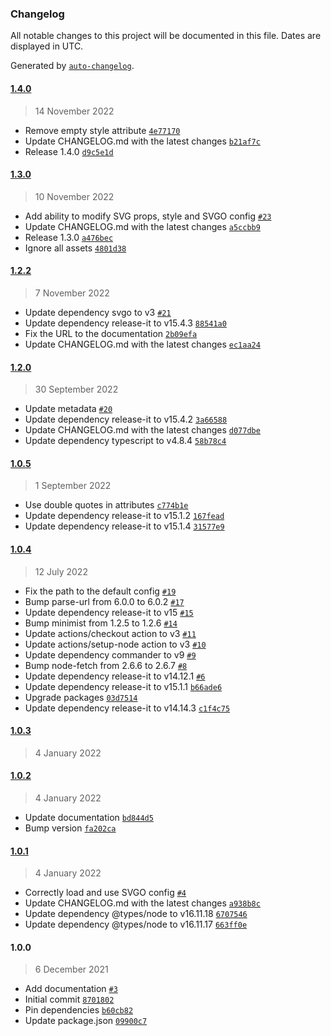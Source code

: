 ### Changelog

All notable changes to this project will be documented in this file. Dates are displayed in UTC.

Generated by [`auto-changelog`](https://github.com/CookPete/auto-changelog).

#### [1.4.0](https://github.com/scriptex/svg-symbol-sprite/compare/1.3.0...1.4.0)

> 14 November 2022

- Remove empty style attribute [`4e77170`](https://github.com/scriptex/svg-symbol-sprite/commit/4e771704f615ac332a5f849aaa9bc4be06882f10)
- Update CHANGELOG.md with the latest changes [`b21af7c`](https://github.com/scriptex/svg-symbol-sprite/commit/b21af7c9377dc9a0eeffa21c37fb5c8dc18bc2fb)
- Release 1.4.0 [`d9c5e1d`](https://github.com/scriptex/svg-symbol-sprite/commit/d9c5e1d1679e519ac5a288d0c1ed8df7213e0ec7)

#### [1.3.0](https://github.com/scriptex/svg-symbol-sprite/compare/1.2.2...1.3.0)

> 10 November 2022

- Add ability to modify SVG props, style and SVGO config [`#23`](https://github.com/scriptex/svg-symbol-sprite/pull/23)
- Update CHANGELOG.md with the latest changes [`a5ccbb9`](https://github.com/scriptex/svg-symbol-sprite/commit/a5ccbb91e98f15620cc115cad26d886e01cda940)
- Release 1.3.0 [`a476bec`](https://github.com/scriptex/svg-symbol-sprite/commit/a476bec4832b3119136fb504d04034a1f508d26b)
- Ignore all assets [`4801d38`](https://github.com/scriptex/svg-symbol-sprite/commit/4801d38cf729b4bfdc8b1b97e6476b3d5253cb63)

#### [1.2.2](https://github.com/scriptex/svg-symbol-sprite/compare/1.2.0...1.2.2)

> 7 November 2022

- Update dependency svgo to v3 [`#21`](https://github.com/scriptex/svg-symbol-sprite/pull/21)
- Update dependency release-it to v15.4.3 [`88541a0`](https://github.com/scriptex/svg-symbol-sprite/commit/88541a0acbc5386a646464d2196f2e5b388431ca)
- Fix the URL to the documentation [`2b09efa`](https://github.com/scriptex/svg-symbol-sprite/commit/2b09efa3eff267d8caf61249d0c43f1cefe08f9a)
- Update CHANGELOG.md with the latest changes [`ec1aa24`](https://github.com/scriptex/svg-symbol-sprite/commit/ec1aa2475d9e092fa577bf0b99b341a885d265b5)

#### [1.2.0](https://github.com/scriptex/svg-symbol-sprite/compare/1.0.5...1.2.0)

> 30 September 2022

- Update metadata [`#20`](https://github.com/scriptex/svg-symbol-sprite/pull/20)
- Update dependency release-it to v15.4.2 [`3a66588`](https://github.com/scriptex/svg-symbol-sprite/commit/3a665880d666637e50d9e4a312de22ced918dd90)
- Update CHANGELOG.md with the latest changes [`d077dbe`](https://github.com/scriptex/svg-symbol-sprite/commit/d077dbe11a24c1655851514a49b65ca8af430bcf)
- Update dependency typescript to v4.8.4 [`58b78c4`](https://github.com/scriptex/svg-symbol-sprite/commit/58b78c4a4061557cd306c2b073a64ffc537251bb)

#### [1.0.5](https://github.com/scriptex/svg-symbol-sprite/compare/1.0.4...1.0.5)

> 1 September 2022

- Use double quotes in attributes [`c774b1e`](https://github.com/scriptex/svg-symbol-sprite/commit/c774b1e697bd5c08ce45159ecb0498c6b8336743)
- Update dependency release-it to v15.1.2 [`167fead`](https://github.com/scriptex/svg-symbol-sprite/commit/167feadf7375b68ba9568ea27f1d49ae7113573c)
- Update dependency release-it to v15.1.4 [`31577e9`](https://github.com/scriptex/svg-symbol-sprite/commit/31577e9f2fc88494df0f5324bbe4935b877b8257)

#### [1.0.4](https://github.com/scriptex/svg-symbol-sprite/compare/1.0.3...1.0.4)

> 12 July 2022

- Fix the path to the default config [`#19`](https://github.com/scriptex/svg-symbol-sprite/pull/19)
- Bump parse-url from 6.0.0 to 6.0.2 [`#17`](https://github.com/scriptex/svg-symbol-sprite/pull/17)
- Update dependency release-it to v15 [`#15`](https://github.com/scriptex/svg-symbol-sprite/pull/15)
- Bump minimist from 1.2.5 to 1.2.6 [`#14`](https://github.com/scriptex/svg-symbol-sprite/pull/14)
- Update actions/checkout action to v3 [`#11`](https://github.com/scriptex/svg-symbol-sprite/pull/11)
- Update actions/setup-node action to v3 [`#10`](https://github.com/scriptex/svg-symbol-sprite/pull/10)
- Update dependency commander to v9 [`#9`](https://github.com/scriptex/svg-symbol-sprite/pull/9)
- Bump node-fetch from 2.6.6 to 2.6.7 [`#8`](https://github.com/scriptex/svg-symbol-sprite/pull/8)
- Update dependency release-it to v14.12.1 [`#6`](https://github.com/scriptex/svg-symbol-sprite/pull/6)
- Update dependency release-it to v15.1.1 [`b66ade6`](https://github.com/scriptex/svg-symbol-sprite/commit/b66ade650a483f05c2c83b843db025f445a3be82)
- Upgrade packages [`03d7514`](https://github.com/scriptex/svg-symbol-sprite/commit/03d7514e038c4f77759e428f4e1d3b68b1bcab51)
- Update dependency release-it to v14.14.3 [`c1f4c75`](https://github.com/scriptex/svg-symbol-sprite/commit/c1f4c7506f2b03e806467a3887fbef75078e71f6)

#### [1.0.3](https://github.com/scriptex/svg-symbol-sprite/compare/1.0.2...1.0.3)

> 4 January 2022

#### [1.0.2](https://github.com/scriptex/svg-symbol-sprite/compare/1.0.1...1.0.2)

> 4 January 2022

- Update documentation [`bd844d5`](https://github.com/scriptex/svg-symbol-sprite/commit/bd844d58e76c08c4d1a4e009ecd2c7c9a7b641ab)
- Bump version [`fa202ca`](https://github.com/scriptex/svg-symbol-sprite/commit/fa202ca73f921e00017546954f1652086a87108c)

#### [1.0.1](https://github.com/scriptex/svg-symbol-sprite/compare/1.0.0...1.0.1)

> 4 January 2022

- Correctly load and use SVGO config [`#4`](https://github.com/scriptex/svg-symbol-sprite/pull/4)
- Update CHANGELOG.md with the latest changes [`a938b8c`](https://github.com/scriptex/svg-symbol-sprite/commit/a938b8c22315dcbeb1a33a241654333bf9a6df6d)
- Update dependency @types/node to v16.11.18 [`6707546`](https://github.com/scriptex/svg-symbol-sprite/commit/67075464b184b1db6d76fd6f444042084f9a9199)
- Update dependency @types/node to v16.11.17 [`663ff0e`](https://github.com/scriptex/svg-symbol-sprite/commit/663ff0ed920562c339880d2171c4b303f37aa363)

#### 1.0.0

> 6 December 2021

- Add documentation [`#3`](https://github.com/scriptex/svg-symbol-sprite/pull/3)
- Initial commit [`8701802`](https://github.com/scriptex/svg-symbol-sprite/commit/8701802dff91d93c6fd67fa5da03251c0d0c398b)
- Pin dependencies [`b60cb82`](https://github.com/scriptex/svg-symbol-sprite/commit/b60cb825192b62368f90b85c554c28b4b9bb08b1)
- Update package.json [`09900c7`](https://github.com/scriptex/svg-symbol-sprite/commit/09900c78c745ff498d3d6d0514c03d6663f2b7d7)
